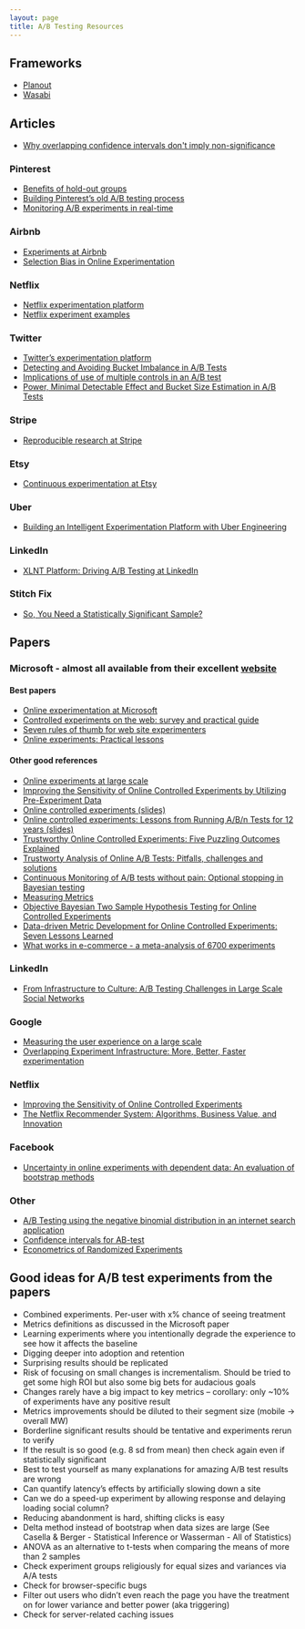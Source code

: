 ```yaml
---
layout: page
title: A/B Testing Resources
---
```


## Frameworks
* [Planout](https://facebook.github.io/planout/)
* [Wasabi](https://github.com/intuit/wasabi)

## Articles
* [Why overlapping confidence intervals don't imply non-significance](https://medium.com/towards-data-science/why-overlapping-confidence-intervals-mean-nothing-about-statistical-significance-48360559900a)

### Pinterest
* [Benefits of hold-out groups](https://medium.com/@Pinterest_Engineering/how-holdout-groups-drive-sustainable-growth-35a4786c3801)
* [Building Pinterest’s old A/B testing process](https://medium.com/@Pinterest_Engineering/building-pinterests-a-b-testing-platform-ab4934ace9f4)
* [Monitoring A/B experiments in real-time](https://medium.com/@Pinterest_Engineering/monitoring-a-b-experiments-in-real-time-5cd3ee611c1)

### Airbnb
* [Experiments at Airbnb](https://medium.com/airbnb-engineering/experiments-at-airbnb-e2db3abf39e7)
* [Selection Bias in Online Experimentation](https://medium.com/airbnb-engineering/selection-bias-in-online-experimentation-c3d67795cceb)

### Netflix
* [Netflix experimentation platform](https://medium.com/netflix-techblog/its-all-a-bout-testing-the-netflix-experimentation-platform-4e1ca458c15)
* [Netflix experiment examples](https://medium.com/netflix-techblog/selecting-the-best-artwork-for-videos-through-a-b-testing-f6155c4595f6)

### Twitter
* [Twitter’s experimentation platform](https://blog.twitter.com/engineering/en_us/a/2015/twitter-experimentation-technical-overview.html)
* [Detecting and Avoiding Bucket Imbalance in A/B Tests](https://blog.twitter.com/engineering/en_us/a/2015/detecting-and-avoiding-bucket-imbalance-in-ab-tests.html)
* [Implications of use of multiple controls in an A/B test](https://blog.twitter.com/engineering/en_us/a/2016/implications-of-use-of-multiple-controls-in-an-ab-test.html)
* [Power, Minimal Detectable Effect and Bucket Size Estimation in A/B Tests](https://blog.twitter.com/engineering/en_us/a/2016/power-minimal-detectable-effect-and-bucket-size-estimation-in-ab-tests.html)

### Stripe
* [Reproducible research at Stripe](https://stripe.com/blog/reproducible-research)

### Etsy
* [Continuous experimentation at Etsy](http://mcfunley.com/design-for-continuous-experimentation)

### Uber
* [Building an Intelligent Experimentation Platform with Uber Engineering](https://eng.uber.com/experimentation-platform/)

### LinkedIn
* [XLNT Platform: Driving A/B Testing at LinkedIn](https://engineering.linkedin.com/ab-testing/xlnt-platform-driving-ab-testing-linkedin)

### Stitch Fix
* [So, You Need a Statistically Significant Sample?](http://multithreaded.stitchfix.com/blog/2015/05/26/significant-sample/)

## Papers
### Microsoft - almost all available from their excellent [website](http://exp-platform.com)
#### Best papers
* [Online experimentation at Microsoft](http://fabijan.info/papers/ICSE17_TheEvolutionOfCE_preprint.pdf)
* [Controlled experiments on the web: survey and practical guide](https://ai.stanford.edu/~ronnyk/2009controlledExperimentsOnTheWebSurvey.pdf)
* [Seven rules of thumb for web site experimenters](http://www.exp-platform.com/Documents/2014%20experimentersRulesOfThumb.pdf)
* [Online experiments: Practical lessons](http://ai.stanford.edu/~ronnyk/IEEE2010ExP.pdf)

#### Other good references
* [Online experiments at large scale](http://www.exp-platform.com/Documents/2013%20controlledExperimentsAtScale.pdf)
* [Improving the Sensitivity of Online Controlled Experiments by Utilizing Pre-Experiment Data](http://www.exp-platform.com/Documents/2013-02-CUPED-ImprovingSensitivityOfControlledExperiments.pdf)
* [Online controlled experiments (slides)](https://expplatform.sharepoint.com/Documents/2012-09%20ACMRecSysNR.pdf)
* [Online controlled experiments: Lessons from Running A/B/n Tests for 12 years (slides)](http://www.exp-platform.com/Documents/2015-08OnlineControlledExperimentsKDDKeynoteNR.pdf)
* [Trustworthy Online Controlled Experiments: Five Puzzling Outcomes Explained](http://www.exp-platform.com/Documents/puzzlingOutcomesInControlledExperiments.pdf)
* [Trustworty Analysis of Online A/B Tests: Pitfalls, challenges and solutions](http://www.exp-platform.com/Documents/2017WSDMDengLuLitz.pdf)
* [Continuous Monitoring of A/B tests without pain: Optional stopping in Bayesian testing](http://www.exp-platform.com/Documents/2016DSAAcontinuousMonitoringDengLuChen.pdf)
* [Measuring Metrics](http://www.exp-platform.com/Documents/2016CIKM_MeasuringMetrics.pdf)
* [Objective Bayesian Two Sample Hypothesis Testing for Online Controlled Experiments](http://www.exp-platform.com/Documents/BayesianAB.pdf)
* [Data-driven Metric Development for Online Controlled Experiments: Seven Lessons Learned](http://www.exp-platform.com/Documents/2016KDDMetricDevelopmentLessonsDengShi.pdf)
* [What works in e-commerce - a meta-analysis of 6700 experiments](http://www.qubit.com/sites/default/files/pdf/qubit_meta_analysis.pdf)

### LinkedIn
* [From Infrastructure to Culture: A/B Testing Challenges in Large Scale Social Networks](https://content.linkedin.com/content/dam/engineering/site-assets/pdfs/ABTestingSocialNetwork_share.pdf)

### Google
* [Measuring the user experience on a large scale](https://static.googleusercontent.com/media/research.google.com/en//pubs/archive/36299.pdf)
* [Overlapping Experiment Infrastructure: More, Better, Faster experimentation](https://static.googleusercontent.com/media/research.google.com/en//pubs/archive/36500.pdf)

### Netflix
* [Improving the Sensitivity of Online Controlled Experiments](http://www.kdd.org/kdd2016/papers/files/adp0945-xieA.pdf)
* [The Netflix Recommender System: Algorithms, Business Value, and Innovation](https://pdfs.semanticscholar.org/e9dd/899f0e599eafb4fe47696c83d07d971c0088.pdf?_ga=2.89037275.1750582391.1498690846-2119557290.1498690846)

### Facebook
* [Uncertainty in online experiments with dependent data: An evaluation of bootstrap methods](http://chbrown.github.io/kdd-2013-usb/kdd/p1303.pdf)

### Other
* [A/B Testing using the negative binomial distribution in an internet search application](http://www.tau.ac.il/~saharon/papers/AB%20testing%20with%20NB%20distribution%20-%20revision.pdf)
* [Confidence intervals for AB-test](https://arxiv.org/pdf/1501.07768.pdf)
* [Econometrics of Randomized Experiments](https://arxiv.org/pdf/1607.00698.pdf)

## Good ideas for A/B test experiments from the papers
* Combined experiments. Per-user with x% chance of seeing treatment
* Metrics definitions as discussed in the Microsoft paper
* Learning experiments where you intentionally degrade the experience to see how it affects the baseline
* Digging deeper into adoption and retention
* Surprising results should be replicated
* Risk of focusing on small changes is incrementalism. Should be tried to get some high ROI but also some big bets for audacious goals
* Changes rarely have a big impact to key metrics – corollary: only ~10% of experiments have any positive result
* Metrics improvements should be diluted to their segment size (mobile -> overall MW)
* Borderline significant results should be tentative and experiments rerun to verify
* If the result is so good (e.g. 8 sd from mean) then check again even if statistically significant
* Best to test yourself as many explanations for amazing A/B test results are wrong
* Can quantify latency’s effects by artificially slowing down a site
* Can we do a speed-up experiment by allowing response and delaying loading social column?
* Reducing abandonment is hard, shifting clicks is easy
* Delta method instead of bootstrap when data sizes are large (See Casella & Berger - Statistical Inference or Wasserman - All of Statistics)
* ANOVA as an alternative to t-tests when comparing the means of more than 2 samples
* Check experiment groups religiously for equal sizes and variances via A/A tests
* Check for browser-specific bugs
* Filter out users who didn’t even reach the page you have the treatment on for lower variance and better power (aka triggering)
* Check for server-related caching issues
